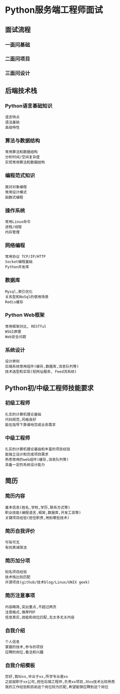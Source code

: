 # Python服务端工程师面试

## 面试流程

### 一面问基础

### 二面问项目

### 三面问设计

## 后端技术栈

### Python语言基础知识

    语言特点
    语法基础
    高级特性

### 算法与数据结构

    常用算法和数据结构
    分析时间/空间复杂度
    实现常用算法和数据结构

### 编程范式知识

    面对对象编程
    常用设计模式
    函数式编程

### 操作系统

    常用Linux命令
    进程/线程
    内存管理

### 网络编程

    常用协议 TCP/IP/HTTP
    Socket编程基础
    Python并发库

### 数据库

    Mysql,索引优化
    关系型和NoSql的使用场景
    Redis缓存

### Python Web框架

    常用框架对比, RESTful
    WSGI原理
    Web安全问题

### 系统设计

    设计原则
    后端系统常用组件(缓存,数据库,消息队列等)
    技术选型和实现(短网址服务, Feed流系统)

## Python初/中级工程师技能要求

### 初级工程师

    扎实的计算机理论基础
    代码规范,风格良好
    能在指导下靠谱地完成业务需求

### 中级工程师

    扎实的计算机理论基础和丰富的项目经验
    能独立设计和完成项目需求
    熟悉常用的web组件(缓存,消息队列等)
    具备一定的系统设计能力

## 简历

### 简历内容

    基本信息(姓名,学校,学历,联系方式等)
    职业技能(编程语言,框架,数据库,开发工具等)
    关键项目经验(担任职责,用到哪些技术)

### 简历自我评价

    可有可无
    有则真诚简洁

### 简历加分项

    知名项目经验
    技术栈比较匹配
    开源项目(github/技术blog/Linux/UNIX geek)

### 简历注意事项

    内容精简,突出重点,不超过两页
    注意格式,推荐PDF
    信息真实,技能和岗位匹配,无太多无关内容

### 自我介绍

    个人信息
    掌握的技术,参与的项目
    应聘的岗位,看法和兴趣

### 自我介绍模板

    您好,我叫xx,毕业于xx,所学专业是xx
    之前就职于xx公司,担任后端工程师,负责xx项目,对xx技术比较熟悉
    我的工作经验和目前这个岗位较为匹配,希望能够应聘到这个岗位